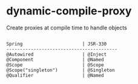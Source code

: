 # dynamic-compile-proxy
Create proxies at compile time to handle objects

```

Spring 					    | JSR-330
-----------------------------------------
@Autowired				    | @Inject
@Component 				    | @Named
@Scope					    | @Scope
@Scope("singleton")         | @Singleton
@Qualifier				    | @Named

```